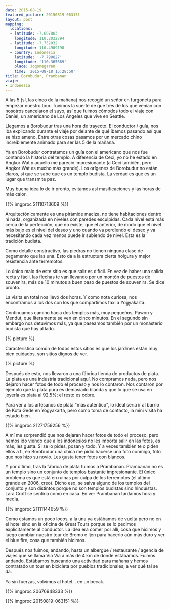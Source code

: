 ```yaml
---
date: 2015-08-19
featured_picture: 20150819-063151
layout: post
mapping:
  locations:
  - latitude: -7.607803
    longitude: 110.2032794
  - latitude: -7.752032
    longitude: 110.4909198
  - country: Indonesia
    latitude: '-7.798827'
    longitude: '110.365669'
    place: Jogonegaran
    time: '2015-08-18 15:28:50'
title: Borobudur, Prambanan
viaje:
- Indonesia
---
```


A las 5 (sí, las cinco de la mañana) nos recogió un señor en furgoneta para empezar nuestro tour. Tuvimos la suerte de que tres de los que venían con nosotros cancelaron el suyo, así que fuimos cómodos todo el viaje con Daniel, un americano de Los Angeles que vive en Seattle.

Llegamos a Borobudur tras una hora de trayecto. El conductor / guía, nos iba explicando durante el viaje por delante de qué íbamos pasando así que se hizo ameno. Entre otras cosas pasamos por un mercado chino increíblemente animado para ser las 5 de la mañana.

Ya en Borobudur contratamos un guía con el americano que nos fue contando la historia del templo. A diferencia de Ceci, yo no he estado en Angkor Wat y aquello me pareció impresionante (a Ceci también, pero Angkor Wat es mucho más grande). Los orígenes de Borobudur no están claros, sí que se sabe que es un templo budista. La verdad es que es un lugar que transmite paz.

Muy buena idea lo de ir pronto, evitamos así masificaciones y las horas de más calor.

{{% imgproc 21110713609 %}}

Arquitectónicamente es una pirámide maciza, no tiene habitaciones dentro ni nada, organizada en niveles con paredes esculpidas. Cada nivel está más cerca de la perfección, que no existe, que el anterior, de modo que el nivel más bajo es el nivel del deseo y uno cuando va perdiendo el deseo y va necesitando cada vez menos puede ir subiendo de nivel. Esta es la tradición budista.

Como detalle constructivo, las piedras no tienen ninguna clase de pegamento que las una. Esto da a la estructura cierta holgura y mejor resistencia ante terremotos.

Lo único malo de este sitio es que salir es difícil. En vez de haber una salida recta y fácil, las flechas te van llevando por un montón de puestos de souvenirs, más de 10 minutos a buen paso de puestos de souvenirs. Se dice pronto.

La visita en total nos llevó dos horas. Y como nota curiosa, nos encontramos a los dos con los que compartimos taxi a Yogyakarta.

Continuamos camino hacia dos templos más, muy pequeños, Pawon y Mendut, que literamente se ven en cinco minutos. En el segundo sin embargo nos detuvimos más, ya que paseamos también por un monasterio budista que hay al lado.

{% picture %}

Característica común de todos estos sitios es que los jardines están muy bien cuidados, son sitios dignos de ver.

{% picture %}

Después de esto, nos llevaron a una fábrica tienda de productos de plata. La plata es una industria tradicional aquí. No compramos nada, pero nos dejaron hacer fotos de todo el proceso y nos lo contaron. Nos contaron por ejemplo que la plata pura es demasiado blanda y que lo que se usa en joyería es plata al 92,5%; el resto es cobre.

Para ver a los artesanos de plata "más auténtico", lo ideal sería ir al barrio de Kota Gede en Yogyakarta, pero como toma de contacto, la mini visita ha estado bien.

{{% imgproc 21271759256 %}}

A mí me sorprendió que nos dejaran hacer fotos de todo el proceso, pero hemos ido viendo que a los indonesios no les importa salir en las fotos, es más, les gusta. Si se lo pides, posan y todo. Y a veces también te o piden ellos a ti, en Borobudur una chica me pidió hacerse una foto conmigo, foto que nos hizo su novio. Les gusta tener fotos con blancos.

Y por último, tras la fábrica de plata fuimos a Prambanan. Prambanan no es un templo sino un conjunto de templos bastante impresionante. El único problema es que está en ruinas por culpa de los terremotos (el último grande en 2006, creo). Dicho eso, se salva alguno de los templos del conjunto y son distintos porque no son templos budistas sino hinduístas. Lara Croft se sentiría como en casa. En ver Prambanan tardamos hora y media.

{{% imgproc 21111144659 %}}

Como estamos un poco locos, a la una ya estábamos de vuelta pero no en el hotel sino en la oficina de Great Tours porque se lo pedimos explícitamente al conductor. La idea era comer por allí, cosa que hicimos y luego cambiar nuestro tour de Bromo e Ijen para hacerlo aún más duro y ver el blue fire, cosa que también hicimos.

Después nos fuimos, andando, hasta un albergue / restaurante / agencia de viajes que se llama Via Via a más de 4 km de donde estábamos. Fuimos andando. Estábamos buscando una actividad para mañana y hemos contratado un tour en bicicleta por pueblos tradicionales, a ver qué tal se da.

Ya sin fuerzas, volvimos al hotel... en un becak.

{{% imgproc 20676948333 %}}

{{% imgproc 20150819-063151 %}}